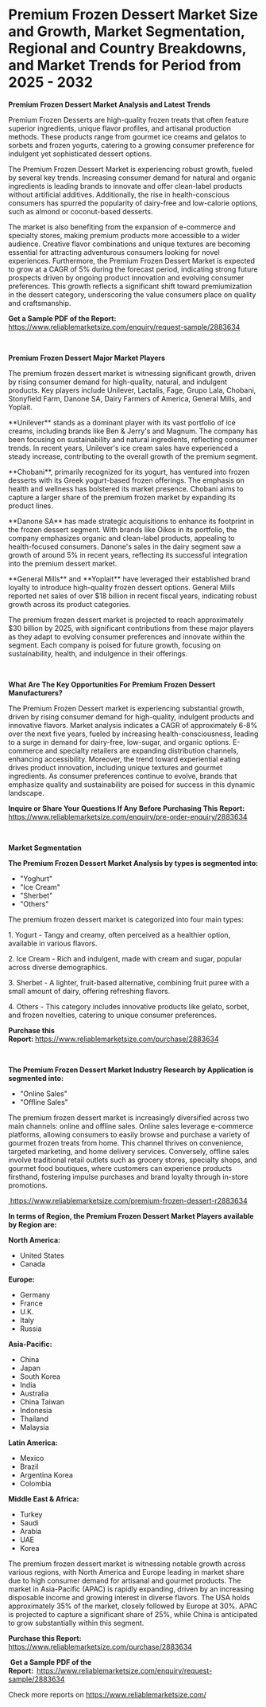 <p><h1>Premium Frozen Dessert Market Size and Growth, Market Segmentation, Regional and Country Breakdowns, and Market Trends for Period from 2025 -  2032</h1></p><p><strong>Premium Frozen Dessert Market Analysis and Latest Trends</strong></p>
<p><p>Premium Frozen Desserts are high-quality frozen treats that often feature superior ingredients, unique flavor profiles, and artisanal production methods. These products range from gourmet ice creams and gelatos to sorbets and frozen yogurts, catering to a growing consumer preference for indulgent yet sophisticated dessert options.</p><p>The Premium Frozen Dessert Market is experiencing robust growth, fueled by several key trends. Increasing consumer demand for natural and organic ingredients is leading brands to innovate and offer clean-label products without artificial additives. Additionally, the rise in health-conscious consumers has spurred the popularity of dairy-free and low-calorie options, such as almond or coconut-based desserts. </p><p>The market is also benefiting from the expansion of e-commerce and specialty stores, making premium products more accessible to a wider audience. Creative flavor combinations and unique textures are becoming essential for attracting adventurous consumers looking for novel experiences. Furthermore, the Premium Frozen Dessert Market is expected to grow at a CAGR of 5% during the forecast period, indicating strong future prospects driven by ongoing product innovation and evolving consumer preferences. This growth reflects a significant shift toward premiumization in the dessert category, underscoring the value consumers place on quality and craftsmanship.</p></p>
<p><strong>Get a Sample PDF of the Report:&nbsp;</strong> <a href="https://www.reliablemarketsize.com/enquiry/request-sample/2883634?utm_campaign=2442&utm_medium=2&utm_source=Github&utm_content=ia&utm_term=13032025&utm_id=premium-frozen-dessert">https://www.reliablemarketsize.com/enquiry/request-sample/2883634</a></p>
<p>&nbsp;</p>
<p><strong>Premium Frozen Dessert Major Market Players</strong></p>
<p><p>The premium frozen dessert market is witnessing significant growth, driven by rising consumer demand for high-quality, natural, and indulgent products. Key players include Unilever, Lactalis, Fage, Grupo Lala, Chobani, Stonyfield Farm, Danone SA, Dairy Farmers of America, General Mills, and Yoplait.</p><p>**Unilever** stands as a dominant player with its vast portfolio of ice creams, including brands like Ben & Jerry's and Magnum. The company has been focusing on sustainability and natural ingredients, reflecting consumer trends. In recent years, Unilever's ice cream sales have experienced a steady increase, contributing to the overall growth of the premium segment.</p><p>**Chobani**, primarily recognized for its yogurt, has ventured into frozen desserts with its Greek yogurt-based frozen offerings. The emphasis on health and wellness has bolstered its market presence. Chobani aims to capture a larger share of the premium frozen market by expanding its product lines.</p><p>**Danone SA** has made strategic acquisitions to enhance its footprint in the frozen dessert segment. With brands like Oikos in its portfolio, the company emphasizes organic and clean-label products, appealing to health-focused consumers. Danone's sales in the dairy segment saw a growth of around 5% in recent years, reflecting its successful integration into the premium dessert market.</p><p>**General Mills** and **Yoplait** have leveraged their established brand loyalty to introduce high-quality frozen dessert options. General Mills reported net sales of over $18 billion in recent fiscal years, indicating robust growth across its product categories.</p><p>The premium frozen dessert market is projected to reach approximately $30 billion by 2025, with significant contributions from these major players as they adapt to evolving consumer preferences and innovate within the segment. Each company is poised for future growth, focusing on sustainability, health, and indulgence in their offerings.</p></p>
<p>&nbsp;</p>
<p><strong>What Are The Key Opportunities For Premium Frozen Dessert Manufacturers?</strong></p>
<p><p>The Premium Frozen Dessert market is experiencing substantial growth, driven by rising consumer demand for high-quality, indulgent products and innovative flavors. Market analysis indicates a CAGR of approximately 6-8% over the next five years, fueled by increasing health-consciousness, leading to a surge in demand for dairy-free, low-sugar, and organic options. E-commerce and specialty retailers are expanding distribution channels, enhancing accessibility. Moreover, the trend toward experiential eating drives product innovation, including unique textures and gourmet ingredients. As consumer preferences continue to evolve, brands that emphasize quality and sustainability are poised for success in this dynamic landscape.</p></p>
<p><strong>Inquire or Share Your Questions If Any Before Purchasing This Report:</strong> <a href="https://www.reliablemarketsize.com/enquiry/pre-order-enquiry/2883634?utm_campaign=2442&utm_medium=2&utm_source=Github&utm_content=ia&utm_term=13032025&utm_id=premium-frozen-dessert">https://www.reliablemarketsize.com/enquiry/pre-order-enquiry/2883634</a></p>
<p>&nbsp;</p>
<p><strong>Market Segmentation</strong></p>
<p><strong>The Premium Frozen Dessert Market Analysis by types is segmented into:</strong></p>
<p><ul><li>"Yoghurt"</li><li>"Ice Cream"</li><li>"Sherbet"</li><li>"Others"</li></ul></p>
<p><p>The premium frozen dessert market is categorized into four main types: </p><p>1. Yogurt - Tangy and creamy, often perceived as a healthier option, available in various flavors.</p><p>2. Ice Cream - Rich and indulgent, made with cream and sugar, popular across diverse demographics.</p><p>3. Sherbet - A lighter, fruit-based alternative, combining fruit puree with a small amount of dairy, offering refreshing flavors.</p><p>4. Others - This category includes innovative products like gelato, sorbet, and frozen novelties, catering to unique consumer preferences.</p></p>
<p><strong>Purchase this Report:&nbsp;</strong><a href="https://www.reliablemarketsize.com/purchase/2883634?utm_campaign=2442&utm_medium=2&utm_source=Github&utm_content=ia&utm_term=13032025&utm_id=premium-frozen-dessert">https://www.reliablemarketsize.com/purchase/2883634</a></p>
<p>&nbsp;</p>
<p><strong>The Premium Frozen Dessert Market Industry Research by Application is segmented into:</strong></p>
<p><ul><li>"Online Sales"</li><li>"Offline Sales"</li></ul></p>
<p><p>The premium frozen dessert market is increasingly diversified across two main channels: online and offline sales. Online sales leverage e-commerce platforms, allowing consumers to easily browse and purchase a variety of gourmet frozen treats from home. This channel thrives on convenience, targeted marketing, and home delivery services. Conversely, offline sales involve traditional retail outlets such as grocery stores, specialty shops, and gourmet food boutiques, where customers can experience products firsthand, fostering impulse purchases and brand loyalty through in-store promotions.</p></p>
<p><a href="https://www.reliablemarketsize.com/premium-frozen-dessert-r2883634?utm_campaign=2442&utm_medium=2&utm_source=Github&utm_content=ia&utm_term=13032025&utm_id=premium-frozen-dessert">&nbsp;https://www.reliablemarketsize.com/premium-frozen-dessert-r2883634</a></p>
<p><strong>In terms of Region, the Premium Frozen Dessert Market Players available by Region are:</strong></p>
<p>
    <p> <strong> North America: </strong>
        <ul>
            <li>United States</li>
            <li>Canada</li>
        </ul>
        </p> 
    <p> <strong> Europe: </strong>
        <ul>
            <li>Germany</li>
            <li>France</li>
            <li>U.K.</li>
            <li>Italy</li>
            <li>Russia</li>
        </ul>
        </p> 
    <p> <strong> Asia-Pacific: </strong>
        <ul>
            <li>China</li>
            <li>Japan</li>
            <li>South Korea</li>
            <li>India</li>
            <li>Australia</li>
            <li>China Taiwan</li>
            <li>Indonesia</li>
            <li>Thailand</li>
            <li>Malaysia</li>
        </ul>
        </p> 
    <p> <strong> Latin America: </strong>
        <ul>
            <li>Mexico</li>
            <li>Brazil</li>
            <li>Argentina Korea</li>
            <li>Colombia</li>
        </ul>
        </p> 
    <p> <strong> Middle East & Africa: </strong>
        <ul>
            <li>Turkey</li>
            <li>Saudi</li>
            <li>Arabia</li>
            <li>UAE</li>
            <li>Korea</li>
        </ul>
    </p>
    </p>
<p><p>The premium frozen dessert market is witnessing notable growth across various regions, with North America and Europe leading in market share due to high consumer demand for artisanal and gourmet products. The market in Asia-Pacific (APAC) is rapidly expanding, driven by an increasing disposable income and growing interest in diverse flavors. The USA holds approximately 35% of the market, closely followed by Europe at 30%. APAC is projected to capture a significant share of 25%, while China is anticipated to grow substantially within this segment.</p></p>
<p><strong>Purchase this Report: </strong><a href="https://www.reliablemarketsize.com/purchase/2883634?utm_campaign=2442&utm_medium=2&utm_source=Github&utm_content=ia&utm_term=13032025&utm_id=premium-frozen-dessert">https://www.reliablemarketsize.com/purchase/2883634</a></p>
<p>&nbsp;<strong>Get a Sample PDF of the Report:&nbsp;&nbsp;</strong><a href="https://www.reliablemarketsize.com/enquiry/request-sample/2883634?utm_campaign=2442&utm_medium=2&utm_source=Github&utm_content=ia&utm_term=13032025&utm_id=premium-frozen-dessert">https://www.reliablemarketsize.com/enquiry/request-sample/2883634</a></p>
<p><strong></strong></p>
<p>Check more reports on <a href="https://www.reliablemarketsize.com/?utm_campaign=2442&utm_medium=2&utm_source=Github&utm_content=ia&utm_term=13032025&utm_id=premium-frozen-dessert">https://www.reliablemarketsize.com/</a></p>